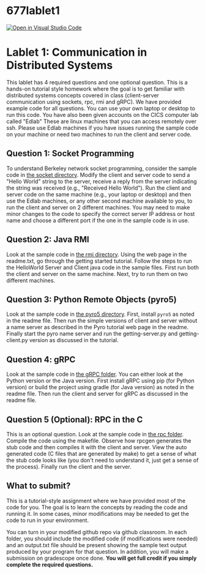 # 677lablet1
[![Open in Visual Studio Code](https://classroom.github.com/assets/open-in-vscode-c66648af7eb3fe8bc4f294546bfd86ef473780cde1dea487d3c4ff354943c9ae.svg)](https://classroom.github.com/online_ide?assignment_repo_id=10244878&assignment_repo_type=AssignmentRepo)
# Lablet 1: Communication in Distributed Systems

This lablet has 4 required questions and one optional question. This is a hands-on tutorial style homework where the goal is to get familiar with distributed systems concepts covered in class (client-server communication using sockets, rpc, rmi and gRPC). We have provided example code for all questions. You can use your own laptop or desktop to run this code. You have also been given accounts on the CICS computer lab called "Edlab"  These are linux machines that you can access remotely over ssh. Please use Edlab machines if you have issues running the sample code on your machine or need two machines to run the client and server code. 

## Question 1: Socket Programming

To understand Berkeley network socket programming, consider the sample code in [the socket
directory](socket/). Modify the client and server code to send a "Hello World" string to the server,
receive a reply from the server indicating the string was received (e.g., "Received Hello World").
Run the client and server code on the same machine (e.g., your laptop or desktop) and then use the
Edlab machines, or any other second machine available to you, to run the client and server on 2
different machines. You may need to make minor changes to the code to specify the correct server IP
address or host name and choose a different port if the one in the sample code is in use.

## Question 2: Java RMI

Look at the sample code in [the rmi directory](rmi/). Using the web page in the readme.txt, go
through the getting started tutorial. Follow the steps to run the HelloWorld Server and Client java
code in the sample files. First run both the client and server on the same machine. Next, try to
run them on two different machines.

## Question 3: Python Remote Objects (pyro5)

Look at the sample code in [the pyro5 directory](pyro5/). First, install `pyro5` as noted in the
readme file. Then run the simple versions of client and server without a name server as described in
the Pyro tutorial web page in the readme. Finally start the pyro name server and run the
getting-server.py and getting-client.py version as discussed in the tutorial.

##  Question 4: gRPC

Look at the sample code in [the gRPC folder](gRPC/). You can either look at the Python version or
the Java version. First install gRPC using pip (for Python version) or build the project using
gradle (for Java version) as noted in the readme file. Then run the client and server for gRPC as
discussed in the readme file.

## Question 5 (Optional): RPC in the C

This is an optional question. Look at the sample code in [the rpc folder](rpc/). Compile the code
using the makefile. Observe how rpcgen generates the stub code and then compiles it with the client
and server. View the auto generated code (C files that are generated by make) to get a sense of what
the stub code looks like (you don't need to understand it, just get a sense of the process). Finally
run the client and the server.

## What to submit?
This is a tutorial-style assignment where we have provided most of the code for you. The goal is to learn the concepts by reading the code and running it. In some cases, minor modifications may be needed to get the code to run in your environment. 

You can turn in your modified github repo via github classroom. In each folder, you should include the modified code (if
modifications were needed) and an output.txt file should be present showing the sample text output
produced by your program for that question. In addition, you will make a submission on gradescope once done. 
**You will get full credit if you simply complete the required questions.**
